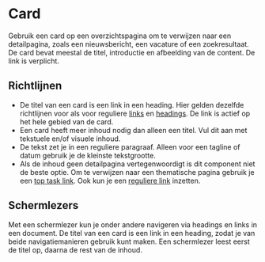 # Card

Gebruik een card op een overzichtspagina om te verwijzen naar een detailpagina,
zoals een nieuwsbericht, een vacature of een zoekresultaat.
De card bevat meestal de titel, introductie en afbeelding van de content.
De link is verplicht.

## Richtlijnen

- De titel van een card is een link in een heading.
  Hier gelden dezelfde richtlijnen voor als voor reguliere [links](?path=/docs/react_navigation-link--docs) en [headings](?path=/docs/react_text-heading--docs).
  De link is actief op het hele gebied van de card.
- Een card heeft meer inhoud nodig dan alleen een titel.
  Vul dit aan met tekstuele en/of visuele inhoud.
- De tekst zet je in een reguliere paragraaf.
  Alleen voor een tagline of datum gebruik je de kleinste tekstgrootte.
- Als de inhoud geen detailpagina vertegenwoordigt is dit component niet de beste optie.
  Om te verwijzen naar een thematische pagina gebruik je een [top task link](?path=/docs/react_navigation-top-task-link--docs).
  Ook kun je een [reguliere link](?path=/docs/react_navigation-link--docs) inzetten.

## Schermlezers

Met een schermlezer kun je onder andere navigeren via headings en links in een document.
De titel van een card is een link in een heading, zodat je van beide navigatiemanieren gebruik kunt maken.
Een schermlezer leest eerst de titel op, daarna de rest van de inhoud.
